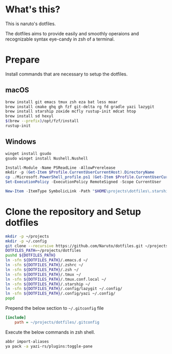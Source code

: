 # What's this?

This is naruto's dotfiles.

The dotfiles aims to provide easily and smoothly operaions and recognizable syntax eye-candy in zsh of a terminal.

# Prepare

Install commands that are necessary to setup the dotfiles.

## macOS

```bash
brew install git emacs tmux zsh eza bat less moar
brew install cmake ghq gh fzf git-delta rg fd gradle yazi lazygit
brew install starship zoxide mcfly rustup-init mdcat htop
brew install sd hexyl
$(brew --prefix)/opt/fzf/install
rustup-init
```

## Windows

```cmd
winget install gsudo
gsudo winget install Nushell.Nushell
```

```powershell
Install-Module -Name PSReadLine -AllowPrerelease
mkdir -p (Get-Item $Profile.CurrentUserCurrentHost).DirectoryName
cp ./Microsoft.PowerShell_profile.ps1 (Get-Item $Profile.CurrentUserCurrentHost).DirectoryName
Set-ExecutionPolicy -ExecutionPolicy RemoteSigned -Scope CurrentUser
```

```powershell
New-Item -ItemType SymbolicLink -Path "$HOME\projects\dotfiles\.starship" -Target "$HOME\"
```

# Clone the repository and Setup dotfiles

```bash
mkdir -p ~/projects
mkdir -p ~/.config
git clone --recursive https://github.com/Naruto/dotfiles.git ~/projects/dotfiles
DOTFILES_PATH=~/projects/dotfiles
pushd ${DOTFILES_PATH}
ln -sfn ${DOTFILES_PATH}/.emacs.d ~/
ln -sfn ${DOTFILES_PATH}/.zshrc ~/
ln -sfn ${DOTFILES_PATH}/.zsh ~/
ln -sfn ${DOTFILES_PATH}/.tmux ~/
ln -sfn ${DOTFILES_PATH}/.tmux.conf.local ~/
ln -sfn ${DOTFILES_PATH}/.starship ~/
ln -sfn ${DOTFILES_PATH}/.config/lazygit ~/.config/
ln -sfn ${DOTFILES_PATH}/.config/yazi ~/.config/
popd
```

Prepend the below section to `~/.gitconfig` file

```ini
[include]
    path = ~/projects/dotfiles/.gitconfig
```

Execute the below commands in zsh shell.

```bash
abbr import-aliases
ya pack -a yazi-rs/plugins:toggle-pane
```
